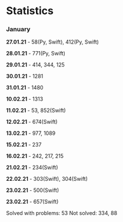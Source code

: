 # Statistics

### January

**27.01.21** - 58(Py, Swift), 412(Py, Swift)

**28.01.21** - 771(Py, Swift)

**29.01.21** - 414, 344, 125

**30.01.21** - 1281

**31.01.21** - 1480

**10.02.21** - 1313

**11.02.21** - 53, 852(Swift)

**12.02.21** - 674(Swift)

**13.02.21** - 977, 1089

**15.02.21** - 237

**16.02.21** - 242, 217, 215

**21.02.21** - 234(Swift)

**22.02.21** - 303(Swift), 304(Swift)

**23.02.21** - 500(Swift)

**23.02.21** - 657(Swift)

Solved with problems: 53
Not solved: 334, 88